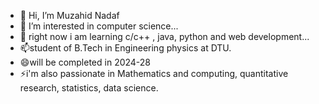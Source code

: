 - 👋 Hi, I’m Muzahid Nadaf
- 👀 I’m interested in computer science...
- 💞️ right now i am learning c/c++ , java, python and web development...
- 📫student of B.Tech in Engineering physics at DTU.
- 😄will be completed in 2024-28
- ⚡i'm also passionate in Mathematics and computing, quantitative research, statistics, data science.

<!---
Muza9553/Muza9553 is a ✨ special ✨ repository because its `README.md` (this file) appears on your GitHub profile.
You can click the Preview link to take a look at your changes.
--->
